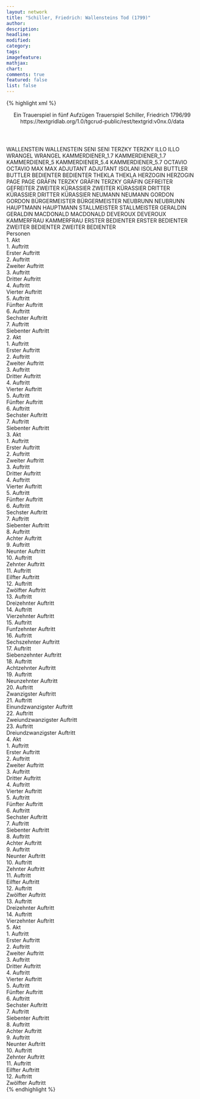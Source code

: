 ```yaml
---
layout: network
title: "Schiller, Friedrich: Wallensteins Tod (1799)"
author:
description:
headline:
modified:
category:
tags:
imagefeature:
mathjax:
chart:
comments: true
featured: false
list: false
---
```

{% highlight xml %}
<?xml-model href="https://raw.githubusercontent.com/DLiNa/project/master/rules/lina.rnc"?><?xml-model href="https://raw.githubusercontent.com/DLiNa/project/master/rules/lina.sch"?>
<play xmlns="http://lina.digital">
  <header>
    <title>Wallensteins Tod</title>
    <subtitle>Ein Trauerspiel in fünf Aufzügen</subtitle>
  	<genretitle>Trauerspiel</genretitle>
    <author>Schiller, Friedrich</author>
    <date type="print"/>
    <date type="premiere" when="1799"/>
    <date type="written" when="1799">1796/99</date>
    <source>https://textgridlab.org/1.0/tgcrud-public/rest/textgrid:v0nx.0/data</source>
  </header>
  <personae>
    <character>
      <name>WALLENSTEIN</name>
      <alias xml:id="wallenstein">
        <name>WALLENSTEIN</name>
      </alias>
    </character>
    <character>
      <name>SENI</name>
      <alias xml:id="seni">
        <name>SENI</name>
      </alias>
    </character>
    <character>
      <name>TERZKY</name>
      <alias xml:id="terzky">
        <name>TERZKY</name>
      </alias>
    </character>
    <character>
      <name>ILLO</name>
      <alias xml:id="illo">
        <name>ILLO</name>
      </alias>
    </character>
    <character>
      <name>WRANGEL</name>
      <alias xml:id="wrangel">
        <name>WRANGEL</name>
      </alias>
    </character>
    <character>
      <name>KAMMERDIENER_1.7</name>
      <alias xml:id="kammerdiener_1.7">
        <name>KAMMERDIENER_1.7</name>
      </alias>
    </character>
    <character>
      <name>KAMMERDIENER_5</name>
      <alias xml:id="kammerdiener_5.4">
        <name>KAMMERDIENER_5.4</name>
      </alias>
      <alias xml:id="kammerdiener_5.7">
        <name>KAMMERDIENER_5.7</name>
      </alias>
    </character>
    <character>
      <name>OCTAVIO</name>
      <alias xml:id="octavio">
        <name>OCTAVIO</name>
      </alias>
    </character>
    <character>
      <name>MAX</name>
      <alias xml:id="max">
        <name>MAX</name>
      </alias>
    </character>
    <character>
      <name>ADJUTANT</name>
      <alias xml:id="adjutant">
        <name>ADJUTANT</name>
      </alias>
    </character>
    <character>
      <name>ISOLANI</name>
      <alias xml:id="isolani">
        <name>ISOLANI</name>
      </alias>
    </character>
    <character>
      <name>BUTTLER</name>
      <alias xml:id="buttler">
        <name>BUTTLER</name>
      </alias>
    </character>
    <character>
      <name>BEDIENTER</name>
      <alias xml:id="bedienter">
        <name>BEDIENTER</name>
      </alias>
    </character>
    <character>
      <name>THEKLA</name>
      <alias xml:id="thekla">
        <name>THEKLA</name>
      </alias>
    </character>
    <character>
      <name>HERZOGIN</name>
      <alias xml:id="herzogin">
        <name>HERZOGIN</name>
      </alias>
    </character>
    <character>
      <name>PAGE</name>
      <alias xml:id="page">
        <name>PAGE</name>
      </alias>
    </character>
    <character>
      <name>GRÄFIN TERZKY</name>
      <alias xml:id="gräfin_terzky">
        <name>GRÄFIN TERZKY</name>
      </alias>
      <alias xml:id="gräfin">
        <name>GRÄFIN</name>
      </alias>
    </character>
    <character>
      <name>GEFREITER</name>
      <alias xml:id="gefreiter">
        <name>GEFREITER</name>
      </alias>
    </character>
    <character>
      <name>ZWEITER KÜRASSIER</name>
      <alias xml:id="zweiter_kürassier">
        <name>ZWEITER KÜRASSIER</name>
      </alias>
    </character>
    <character>
      <name>DRITTER KÜRASSIER</name>
      <alias xml:id="dritter_kürassier">
        <name>DRITTER KÜRASSIER</name>
      </alias>
    </character>
    <character>
      <name>NEUMANN</name>
      <alias xml:id="neumann">
        <name>NEUMANN</name>
      </alias>
    </character>
    <character>
      <name>GORDON</name>
      <alias xml:id="gordon">
        <name>GORDON</name>
      </alias>
    </character>
    <character>
      <name>BÜRGERMEISTER</name>
      <alias xml:id="bürgermeister">
        <name>BÜRGERMEISTER</name>
      </alias>
    </character>
    <character>
      <name>NEUBRUNN</name>
      <alias xml:id="neubrunn">
        <name>NEUBRUNN</name>
      </alias>
    </character>
    <character>
      <name>HAUPTMANN</name>
      <alias xml:id="hauptmann">
        <name>HAUPTMANN</name>
      </alias>
    </character>
    <character>
      <name>STALLMEISTER</name>
      <alias xml:id="stallmeister">
        <name>STALLMEISTER</name>
      </alias>
    </character>
    <character>
      <name>GERALDIN</name>
      <alias xml:id="geraldin">
        <name>GERALDIN</name>
      </alias>
    </character>
    <character>
      <name>MACDONALD</name>
      <alias xml:id="macdonald">
        <name>MACDONALD</name>
      </alias>
    </character>
    <character>
      <name>DEVEROUX</name>
      <alias xml:id="deveroux">
        <name>DEVEROUX</name>
      </alias>
    </character>
    <character>
      <name>KAMMERFRAU</name>
      <alias xml:id="kammerfrau">
        <name>KAMMERFRAU</name>
      </alias>
    </character>
    <character>
      <name>ERSTER BEDIENTER</name>
      <alias xml:id="erster_bedienter">
        <name>ERSTER BEDIENTER</name>
      </alias>
    </character>
    <character>
      <name>ZWEITER BEDIENTER</name>
      <alias xml:id="zweiter_bedienter">
        <name>ZWEITER BEDIENTER</name>
      </alias>
    </character>
  </personae>
  <text>
    <div>
      <head>Personen</head>
    </div>
    <div>
      <head>1. Akt</head>
      <div>
        <head>1. Auftritt</head>
        <div>
          <head>Erster Auftritt</head>
          <sp who="#wallenstein">
            <amount n="5" unit="speech_acts"/>
            <amount n="229" unit="words"/>
            <amount n="34" unit="lines"/>
            <amount n="1270" unit="chars"/>
          </sp>
          <sp who="#seni">
            <amount n="2" unit="speech_acts"/>
            <amount n="37" unit="words"/>
            <amount n="6" unit="lines"/>
            <amount n="206" unit="chars"/>
          </sp>
          <sp who="#terzky">
            <amount n="2" unit="speech_acts"/>
            <amount n="15" unit="words"/>
            <amount n="3" unit="lines"/>
            <amount n="78" unit="chars"/>
          </sp>
        </div>
      </div>
      <div>
        <head>2. Auftritt</head>
        <div>
          <head>Zweiter Auftritt</head>
          <sp who="#terzky">
            <amount n="3" unit="speech_acts"/>
            <amount n="87" unit="words"/>
            <amount n="12" unit="lines"/>
            <amount n="491" unit="chars"/>
          </sp>
          <sp who="#wallenstein">
            <amount n="2" unit="speech_acts"/>
            <amount n="14" unit="words"/>
            <amount n="2" unit="lines"/>
            <amount n="82" unit="chars"/>
          </sp>
        </div>
      </div>
      <div>
        <head>3. Auftritt</head>
        <div>
          <head>Dritter Auftritt</head>
          <sp who="#illo">
            <amount n="14" unit="speech_acts"/>
            <amount n="318" unit="words"/>
            <amount n="45" unit="lines"/>
            <amount n="1713" unit="chars"/>
          </sp>
          <sp who="#terzky">
            <amount n="5" unit="speech_acts"/>
            <amount n="95" unit="words"/>
            <amount n="13" unit="lines"/>
            <amount n="499" unit="chars"/>
          </sp>
          <sp who="#wallenstein">
            <amount n="12" unit="speech_acts"/>
            <amount n="261" unit="words"/>
            <amount n="33" unit="lines"/>
            <amount n="1357" unit="chars"/>
          </sp>
        </div>
      </div>
      <div>
        <head>4. Auftritt</head>
        <div>
          <head>Vierter Auftritt</head>
          <sp who="#wallenstein">
            <amount n="1" unit="speech_acts"/>
            <amount n="638" unit="words"/>
            <amount n="84" unit="lines"/>
            <amount n="3460" unit="chars"/>
          </sp>
        </div>
      </div>
      <div>
        <head>5. Auftritt</head>
        <div>
          <head>Fünfter Auftritt</head>
          <sp who="#wallenstein">
            <amount n="26" unit="speech_acts"/>
            <amount n="663" unit="words"/>
            <amount n="94" unit="lines"/>
            <amount n="3563" unit="chars"/>
          </sp>
          <sp who="#wrangel">
            <amount n="26" unit="speech_acts"/>
            <amount n="771" unit="words"/>
            <amount n="110" unit="lines"/>
            <amount n="4273" unit="chars"/>
          </sp>
        </div>
      </div>
      <div>
        <head>6. Auftritt</head>
        <div>
          <head>Sechster Auftritt</head>
          <sp who="#illo">
            <amount n="4" unit="speech_acts"/>
            <amount n="33" unit="words"/>
            <amount n="6" unit="lines"/>
            <amount n="178" unit="chars"/>
          </sp>
          <sp who="#terzky">
            <amount n="3" unit="speech_acts"/>
            <amount n="56" unit="words"/>
            <amount n="8" unit="lines"/>
            <amount n="287" unit="chars"/>
          </sp>
          <sp who="#wallenstein">
            <amount n="4" unit="speech_acts"/>
            <amount n="167" unit="words"/>
            <amount n="23" unit="lines"/>
            <amount n="922" unit="chars"/>
          </sp>
        </div>
      </div>
      <div>
        <head>7. Auftritt</head>
        <div>
          <head>Siebenter Auftritt</head>
          <sp who="#wallenstein">
            <amount n="14" unit="speech_acts"/>
            <amount n="490" unit="words"/>
            <amount n="65" unit="lines"/>
            <amount n="2584" unit="chars"/>
          </sp>
          <sp who="#gräfin">
            <amount n="15" unit="speech_acts"/>
            <amount n="1132" unit="words"/>
            <amount n="152" unit="lines"/>
            <amount n="6178" unit="chars"/>
          </sp>
          <sp who="#terzky">
            <amount n="1" unit="speech_acts"/>
            <amount n="4" unit="words"/>
            <amount n="1" unit="lines"/>
            <amount n="22" unit="chars"/>
          </sp>
          <sp who="#illo">
            <amount n="3" unit="speech_acts"/>
            <amount n="40" unit="words"/>
            <amount n="5" unit="lines"/>
            <amount n="202" unit="chars"/>
          </sp>
          <sp who="#kammerdiener_1.7">
            <amount n="2" unit="speech_acts"/>
            <amount n="16" unit="words"/>
            <amount n="3" unit="lines"/>
            <amount n="89" unit="chars"/>
          </sp>
        </div>
      </div>
    </div>
    <div>
      <head>2. Akt</head>
      <div>
        <head>1. Auftritt</head>
        <div>
          <head>Erster Auftritt</head>
          <sp who="#wallenstein">
            <amount n="1" unit="speech_acts"/>
            <amount n="163" unit="words"/>
            <amount n="21" unit="lines"/>
            <amount n="878" unit="chars"/>
          </sp>
          <sp who="#octavio">
            <amount n="1" unit="speech_acts"/>
            <amount n="4" unit="words"/>
            <amount n="1" unit="lines"/>
            <amount n="22" unit="chars"/>
          </sp>
        </div>
      </div>
      <div>
        <head>2. Auftritt</head>
        <div>
          <head>Zweiter Auftritt</head>
          <sp who="#max">
            <amount n="9" unit="speech_acts"/>
            <amount n="559" unit="words"/>
            <amount n="75" unit="lines"/>
            <amount n="3010" unit="chars"/>
          </sp>
          <sp who="#wallenstein">
            <amount n="9" unit="speech_acts"/>
            <amount n="663" unit="words"/>
            <amount n="88" unit="lines"/>
            <amount n="3534" unit="chars"/>
          </sp>
        </div>
      </div>
      <div>
        <head>3. Auftritt</head>
        <div>
          <head>Dritter Auftritt</head>
          <sp who="#terzky">
            <amount n="10" unit="speech_acts"/>
            <amount n="129" unit="words"/>
            <amount n="17" unit="lines"/>
            <amount n="679" unit="chars"/>
          </sp>
          <sp who="#wallenstein">
            <amount n="14" unit="speech_acts"/>
            <amount n="678" unit="words"/>
            <amount n="93" unit="lines"/>
            <amount n="3717" unit="chars"/>
          </sp>
          <sp who="#illo">
            <amount n="9" unit="speech_acts"/>
            <amount n="93" unit="words"/>
            <amount n="13" unit="lines"/>
            <amount n="497" unit="chars"/>
          </sp>
        </div>
      </div>
      <div>
        <head>4. Auftritt</head>
        <div>
          <head>Vierter Auftritt</head>
          <sp who="#octavio">
            <amount n="3" unit="speech_acts"/>
            <amount n="80" unit="words"/>
            <amount n="12" unit="lines"/>
            <amount n="467" unit="chars"/>
          </sp>
          <sp who="#adjutant">
            <amount n="2" unit="speech_acts"/>
            <amount n="5" unit="words"/>
            <amount n="2" unit="lines"/>
            <amount n="31" unit="chars"/>
          </sp>
        </div>
      </div>
      <div>
        <head>5. Auftritt</head>
        <div>
          <head>Fünfter Auftritt</head>
          <sp who="#isolani">
            <amount n="20" unit="speech_acts"/>
            <amount n="374" unit="words"/>
            <amount n="50" unit="lines"/>
            <amount n="1935" unit="chars"/>
          </sp>
          <sp who="#octavio">
            <amount n="20" unit="speech_acts"/>
            <amount n="251" unit="words"/>
            <amount n="38" unit="lines"/>
            <amount n="1302" unit="chars"/>
          </sp>
        </div>
      </div>
      <div>
        <head>6. Auftritt</head>
        <div>
          <head>Sechster Auftritt</head>
          <sp who="#buttler">
            <amount n="30" unit="speech_acts"/>
            <amount n="386" unit="words"/>
            <amount n="55" unit="lines"/>
            <amount n="2120" unit="chars"/>
          </sp>
          <sp who="#octavio">
            <amount n="30" unit="speech_acts"/>
            <amount n="719" unit="words"/>
            <amount n="98" unit="lines"/>
            <amount n="3868" unit="chars"/>
          </sp>
          <sp who="#bedienter">
            <amount n="1" unit="speech_acts"/>
            <amount n="15" unit="words"/>
            <amount n="2" unit="lines"/>
            <amount n="90" unit="chars"/>
          </sp>
        </div>
      </div>
      <div>
        <head>7. Auftritt</head>
        <div>
          <head>Siebenter Auftritt</head>
          <sp who="#octavio">
            <amount n="15" unit="speech_acts"/>
            <amount n="246" unit="words"/>
            <amount n="36" unit="lines"/>
            <amount n="1357" unit="chars"/>
          </sp>
          <sp who="#max">
            <amount n="14" unit="speech_acts"/>
            <amount n="420" unit="words"/>
            <amount n="62" unit="lines"/>
            <amount n="2378" unit="chars"/>
          </sp>
        </div>
      </div>
    </div>
    <div>
      <head>3. Akt</head>
      <div>
        <head>1. Auftritt</head>
        <div>
          <head>Erster Auftritt</head>
          <sp who="#gräfin">
            <amount n="4" unit="speech_acts"/>
            <amount n="76" unit="words"/>
            <amount n="10" unit="lines"/>
            <amount n="388" unit="chars"/>
          </sp>
          <sp who="#thekla">
            <amount n="3" unit="speech_acts"/>
            <amount n="12" unit="words"/>
            <amount n="3" unit="lines"/>
            <amount n="61" unit="chars"/>
          </sp>
        </div>
      </div>
      <div>
        <head>2. Auftritt</head>
        <div>
          <head>Zweiter Auftritt</head>
          <sp who="#gräfin">
            <amount n="19" unit="speech_acts"/>
            <amount n="347" unit="words"/>
            <amount n="50" unit="lines"/>
            <amount n="1778" unit="chars"/>
          </sp>
          <sp who="#thekla">
            <amount n="18" unit="speech_acts"/>
            <amount n="243" unit="words"/>
            <amount n="38" unit="lines"/>
            <amount n="1311" unit="chars"/>
          </sp>
        </div>
      </div>
      <div>
        <head>3. Auftritt</head>
        <div>
          <head>Dritter Auftritt</head>
          <sp who="#herzogin">
            <amount n="8" unit="speech_acts"/>
            <amount n="357" unit="words"/>
            <amount n="51" unit="lines"/>
            <amount n="1952" unit="chars"/>
          </sp>
          <sp who="#gräfin">
            <amount n="8" unit="speech_acts"/>
            <amount n="69" unit="words"/>
            <amount n="13" unit="lines"/>
            <amount n="350" unit="chars"/>
          </sp>
          <sp who="#thekla">
            <amount n="4" unit="speech_acts"/>
            <amount n="47" unit="words"/>
            <amount n="8" unit="lines"/>
            <amount n="266" unit="chars"/>
          </sp>
        </div>
      </div>
      <div>
        <head>4. Auftritt</head>
        <div>
          <head>Vierter Auftritt</head>
          <sp who="#wallenstein">
            <amount n="24" unit="speech_acts"/>
            <amount n="628" unit="words"/>
            <amount n="90" unit="lines"/>
            <amount n="3371" unit="chars"/>
          </sp>
          <sp who="#illo">
            <amount n="4" unit="speech_acts"/>
            <amount n="28" unit="words"/>
            <amount n="5" unit="lines"/>
            <amount n="176" unit="chars"/>
          </sp>
          <sp who="#gräfin">
            <amount n="13" unit="speech_acts"/>
            <amount n="112" unit="words"/>
            <amount n="20" unit="lines"/>
            <amount n="588" unit="chars"/>
          </sp>
          <sp who="#herzogin">
            <amount n="16" unit="speech_acts"/>
            <amount n="192" unit="words"/>
            <amount n="30" unit="lines"/>
            <amount n="1021" unit="chars"/>
          </sp>
          <sp who="#thekla">
            <amount n="4" unit="speech_acts"/>
            <amount n="43" unit="words"/>
            <amount n="6" unit="lines"/>
            <amount n="199" unit="chars"/>
          </sp>
        </div>
      </div>
      <div>
        <head>5. Auftritt</head>
        <div>
          <head>Fünfter Auftritt</head>
          <sp who="#gräfin">
            <amount n="1" unit="speech_acts"/>
            <amount n="15" unit="words"/>
            <amount n="2" unit="lines"/>
            <amount n="81" unit="chars"/>
          </sp>
          <sp who="#terzky">
            <amount n="5" unit="speech_acts"/>
            <amount n="46" unit="words"/>
            <amount n="7" unit="lines"/>
            <amount n="252" unit="chars"/>
          </sp>
          <sp who="#wallenstein">
            <amount n="4" unit="speech_acts"/>
            <amount n="8" unit="words"/>
            <amount n="4" unit="lines"/>
            <amount n="39" unit="chars"/>
          </sp>
        </div>
      </div>
      <div>
        <head>6. Auftritt</head>
        <div>
          <head>Sechster Auftritt</head>
          <sp who="#illo">
            <amount n="4" unit="speech_acts"/>
            <amount n="30" unit="words"/>
            <amount n="6" unit="lines"/>
            <amount n="162" unit="chars"/>
          </sp>
          <sp who="#terzky">
            <amount n="5" unit="speech_acts"/>
            <amount n="17" unit="words"/>
            <amount n="5" unit="lines"/>
            <amount n="97" unit="chars"/>
          </sp>
          <sp who="#wallenstein">
            <amount n="7" unit="speech_acts"/>
            <amount n="106" unit="words"/>
            <amount n="18" unit="lines"/>
            <amount n="566" unit="chars"/>
          </sp>
          <sp who="#gräfin">
            <amount n="4" unit="speech_acts"/>
            <amount n="44" unit="words"/>
            <amount n="7" unit="lines"/>
            <amount n="248" unit="chars"/>
          </sp>
          <sp who="#page">
            <amount n="1" unit="speech_acts"/>
            <amount n="7" unit="words"/>
            <amount n="1" unit="lines"/>
            <amount n="42" unit="chars"/>
          </sp>
          <sp who="#herzogin">
            <amount n="2" unit="speech_acts"/>
            <amount n="9" unit="words"/>
            <amount n="2" unit="lines"/>
            <amount n="58" unit="chars"/>
          </sp>
        </div>
      </div>
      <div>
        <head>7. Auftritt</head>
        <div>
          <head>Siebenter Auftritt</head>
          <sp who="#wallenstein">
            <amount n="7" unit="speech_acts"/>
            <amount n="222" unit="words"/>
            <amount n="29" unit="lines"/>
            <amount n="1164" unit="chars"/>
          </sp>
          <sp who="#terzky">
            <amount n="7" unit="speech_acts"/>
            <amount n="140" unit="words"/>
            <amount n="21" unit="lines"/>
            <amount n="830" unit="chars"/>
          </sp>
        </div>
      </div>
      <div>
        <head>8. Auftritt</head>
        <div>
          <head>Achter Auftritt</head>
          <sp who="#illo">
            <amount n="7" unit="speech_acts"/>
            <amount n="88" unit="words"/>
            <amount n="16" unit="lines"/>
            <amount n="550" unit="chars"/>
          </sp>
          <sp who="#terzky">
            <amount n="6" unit="speech_acts"/>
            <amount n="30" unit="words"/>
            <amount n="6" unit="lines"/>
            <amount n="133" unit="chars"/>
          </sp>
          <sp who="#wallenstein">
            <amount n="3" unit="speech_acts"/>
            <amount n="12" unit="words"/>
            <amount n="3" unit="lines"/>
            <amount n="61" unit="chars"/>
          </sp>
        </div>
      </div>
      <div>
        <head>9. Auftritt</head>
        <div>
          <head>Neunter Auftritt</head>
          <sp who="#gräfin">
            <amount n="2" unit="speech_acts"/>
            <amount n="21" unit="words"/>
            <amount n="3" unit="lines"/>
            <amount n="104" unit="chars"/>
          </sp>
          <sp who="#illo">
            <amount n="1" unit="speech_acts"/>
            <amount n="12" unit="words"/>
            <amount n="2" unit="lines"/>
            <amount n="67" unit="chars"/>
          </sp>
          <sp who="#terzky">
            <amount n="1" unit="speech_acts"/>
            <amount n="13" unit="words"/>
            <amount n="2" unit="lines"/>
            <amount n="64" unit="chars"/>
          </sp>
          <sp who="#wallenstein">
            <amount n="1" unit="speech_acts"/>
            <amount n="141" unit="words"/>
            <amount n="20" unit="lines"/>
            <amount n="810" unit="chars"/>
          </sp>
        </div>
      </div>
      <div>
        <head>10. Auftritt</head>
        <div>
          <head>Zehnter Auftritt</head>
          <sp who="#terzky">
            <amount n="2" unit="speech_acts"/>
            <amount n="18" unit="words"/>
            <amount n="2" unit="lines"/>
            <amount n="85" unit="chars"/>
          </sp>
          <sp who="#wallenstein">
            <amount n="13" unit="speech_acts"/>
            <amount n="356" unit="words"/>
            <amount n="52" unit="lines"/>
            <amount n="1950" unit="chars"/>
          </sp>
          <sp who="#buttler">
            <amount n="13" unit="speech_acts"/>
            <amount n="92" unit="words"/>
            <amount n="19" unit="lines"/>
            <amount n="492" unit="chars"/>
          </sp>
          <sp who="#terzky #illo">
            <amount n="1" unit="speech_acts"/>
            <amount n="3" unit="words"/>
            <amount n="1" unit="lines"/>
            <amount n="14" unit="chars"/>
          </sp>
          <sp who="#illo">
            <amount n="1" unit="speech_acts"/>
            <amount n="1" unit="words"/>
            <amount n="1" unit="lines"/>
            <amount n="9" unit="chars"/>
          </sp>
        </div>
      </div>
      <div>
        <head>11. Auftritt</head>
        <div>
          <head>Eilfter Auftritt</head>
          <sp who="#gräfin_terzky">
            <amount n="1" unit="speech_acts"/>
            <amount n="128" unit="words"/>
            <amount n="15" unit="lines"/>
            <amount n="663" unit="chars"/>
          </sp>
        </div>
      </div>
      <div>
        <head>12. Auftritt</head>
        <div>
          <head>Zwölfter Auftritt</head>
          <sp who="#thekla">
            <amount n="4" unit="speech_acts"/>
            <amount n="19" unit="words"/>
            <amount n="4" unit="lines"/>
            <amount n="102" unit="chars"/>
          </sp>
          <sp who="#herzogin">
            <amount n="2" unit="speech_acts"/>
            <amount n="45" unit="words"/>
            <amount n="7" unit="lines"/>
            <amount n="284" unit="chars"/>
          </sp>
          <sp who="#gräfin">
            <amount n="3" unit="speech_acts"/>
            <amount n="108" unit="words"/>
            <amount n="14" unit="lines"/>
            <amount n="557" unit="chars"/>
          </sp>
        </div>
      </div>
      <div>
        <head>13. Auftritt</head>
        <div>
          <head>Dreizehnter Auftritt</head>
          <sp who="#wallenstein">
            <amount n="1" unit="speech_acts"/>
            <amount n="302" unit="words"/>
            <amount n="39" unit="lines"/>
            <amount n="1657" unit="chars"/>
          </sp>
        </div>
      </div>
      <div>
        <head>14. Auftritt</head>
        <div>
          <head>Vierzehnter Auftritt</head>
          <sp who="#terzky">
            <amount n="2" unit="speech_acts"/>
            <amount n="16" unit="words"/>
            <amount n="4" unit="lines"/>
            <amount n="94" unit="chars"/>
          </sp>
          <sp who="#wallenstein">
            <amount n="2" unit="speech_acts"/>
            <amount n="19" unit="words"/>
            <amount n="4" unit="lines"/>
            <amount n="104" unit="chars"/>
          </sp>
        </div>
      </div>
      <div>
        <head>15. Auftritt</head>
        <div>
          <head>Funfzehnter Auftritt</head>
          <sp who="#wallenstein">
            <amount n="18" unit="speech_acts"/>
            <amount n="757" unit="words"/>
            <amount n="106" unit="lines"/>
            <amount n="4236" unit="chars"/>
          </sp>
          <sp who="#gefreiter">
            <amount n="13" unit="speech_acts"/>
            <amount n="439" unit="words"/>
            <amount n="62" unit="lines"/>
            <amount n="2406" unit="chars"/>
          </sp>
          <sp who="#zweiter_kürassier">
            <amount n="1" unit="speech_acts"/>
            <amount n="4" unit="words"/>
            <amount n="1" unit="lines"/>
            <amount n="23" unit="chars"/>
          </sp>
          <sp who="#dritter_kürassier">
            <amount n="3" unit="speech_acts"/>
            <amount n="17" unit="words"/>
            <amount n="3" unit="lines"/>
            <amount n="81" unit="chars"/>
          </sp>
        </div>
      </div>
      <div>
        <head>16. Auftritt</head>
        <div>
          <head>Sechszehnter Auftritt</head>
          <sp who="#buttler">
            <amount n="4" unit="speech_acts"/>
            <amount n="36" unit="words"/>
            <amount n="6" unit="lines"/>
            <amount n="220" unit="chars"/>
          </sp>
          <sp who="#wallenstein">
            <amount n="4" unit="speech_acts"/>
            <amount n="117" unit="words"/>
            <amount n="17" unit="lines"/>
            <amount n="580" unit="chars"/>
          </sp>
          <sp who="#gefreiter">
            <amount n="1" unit="speech_acts"/>
            <amount n="2" unit="words"/>
            <amount n="1" unit="lines"/>
            <amount n="10" unit="chars"/>
          </sp>
        </div>
      </div>
      <div>
        <head>17. Auftritt</head>
        <div>
          <head>Siebenzehnter Auftritt</head>
          <sp who="#herzogin">
            <amount n="3" unit="speech_acts"/>
            <amount n="16" unit="words"/>
            <amount n="3" unit="lines"/>
            <amount n="88" unit="chars"/>
          </sp>
          <sp who="#wallenstein">
            <amount n="3" unit="speech_acts"/>
            <amount n="61" unit="words"/>
            <amount n="10" unit="lines"/>
            <amount n="338" unit="chars"/>
          </sp>
          <sp who="#gräfin">
            <amount n="5" unit="speech_acts"/>
            <amount n="51" unit="words"/>
            <amount n="9" unit="lines"/>
            <amount n="271" unit="chars"/>
          </sp>
          <sp who="#terzky">
            <amount n="4" unit="speech_acts"/>
            <amount n="52" unit="words"/>
            <amount n="8" unit="lines"/>
            <amount n="268" unit="chars"/>
          </sp>
          <sp who="#illo">
            <amount n="2" unit="speech_acts"/>
            <amount n="68" unit="words"/>
            <amount n="10" unit="lines"/>
            <amount n="354" unit="chars"/>
          </sp>
          <sp who="#thekla">
            <amount n="1" unit="speech_acts"/>
            <amount n="3" unit="words"/>
            <amount n="1" unit="lines"/>
            <amount n="10" unit="chars"/>
          </sp>
        </div>
      </div>
      <div>
        <head>18. Auftritt</head>
        <div>
          <head>Achtzehnter Auftritt</head>
          <sp who="#max">
            <amount n="5" unit="speech_acts"/>
            <amount n="479" unit="words"/>
            <amount n="64" unit="lines"/>
            <amount n="2590" unit="chars"/>
          </sp>
          <sp who="#wallenstein">
            <amount n="5" unit="speech_acts"/>
            <amount n="675" unit="words"/>
            <amount n="90" unit="lines"/>
            <amount n="3744" unit="chars"/>
          </sp>
        </div>
      </div>
      <div>
        <head>19. Auftritt</head>
        <div>
          <head>Neunzehnter Auftritt</head>
          <sp who="#wallenstein">
            <amount n="5" unit="speech_acts"/>
            <amount n="53" unit="words"/>
            <amount n="11" unit="lines"/>
            <amount n="324" unit="chars"/>
          </sp>
          <sp who="#neumann">
            <amount n="1" unit="speech_acts"/>
            <amount n="28" unit="words"/>
            <amount n="4" unit="lines"/>
            <amount n="152" unit="chars"/>
          </sp>
          <sp who="#gräfin">
            <amount n="1" unit="speech_acts"/>
            <amount n="7" unit="words"/>
            <amount n="2" unit="lines"/>
            <amount n="38" unit="chars"/>
          </sp>
          <sp who="#illo">
            <amount n="3" unit="speech_acts"/>
            <amount n="25" unit="words"/>
            <amount n="6" unit="lines"/>
            <amount n="137" unit="chars"/>
          </sp>
          <sp who="#max">
            <amount n="3" unit="speech_acts"/>
            <amount n="12" unit="words"/>
            <amount n="4" unit="lines"/>
            <amount n="67" unit="chars"/>
          </sp>
          <sp who="#herzogin #gräfin">
            <amount n="1" unit="speech_acts"/>
            <amount n="3" unit="words"/>
            <amount n="1" unit="lines"/>
            <amount n="15" unit="chars"/>
          </sp>
        </div>
      </div>
      <div>
        <head>20. Auftritt</head>
        <div>
          <head>Zwanzigster Auftritt</head>
          <sp who="#terzky">
            <amount n="3" unit="speech_acts"/>
            <amount n="69" unit="words"/>
            <amount n="10" unit="lines"/>
            <amount n="364" unit="chars"/>
          </sp>
          <sp who="#illo">
            <amount n="4" unit="speech_acts"/>
            <amount n="46" unit="words"/>
            <amount n="9" unit="lines"/>
            <amount n="251" unit="chars"/>
          </sp>
          <sp who="#wallenstein">
            <amount n="7" unit="speech_acts"/>
            <amount n="230" unit="words"/>
            <amount n="34" unit="lines"/>
            <amount n="1247" unit="chars"/>
          </sp>
          <sp who="#gräfin">
            <amount n="2" unit="speech_acts"/>
            <amount n="15" unit="words"/>
            <amount n="3" unit="lines"/>
            <amount n="77" unit="chars"/>
          </sp>
          <sp who="#max">
            <amount n="2" unit="speech_acts"/>
            <amount n="62" unit="words"/>
            <amount n="9" unit="lines"/>
            <amount n="349" unit="chars"/>
          </sp>
          <sp who="#herzogin #gräfin">
            <amount n="1" unit="speech_acts"/>
            <amount n="3" unit="words"/>
            <amount n="1" unit="lines"/>
            <amount n="22" unit="chars"/>
          </sp>
        </div>
      </div>
      <div>
        <head>21. Auftritt</head>
        <div>
          <head>Einundzwanzigster Auftritt</head>
          <sp who="#gräfin">
            <amount n="5" unit="speech_acts"/>
            <amount n="88" unit="words"/>
            <amount n="15" unit="lines"/>
            <amount n="503" unit="chars"/>
          </sp>
          <sp who="#herzogin">
            <amount n="1" unit="speech_acts"/>
            <amount n="4" unit="words"/>
            <amount n="1" unit="lines"/>
            <amount n="24" unit="chars"/>
          </sp>
          <sp who="#max">
            <amount n="6" unit="speech_acts"/>
            <amount n="420" unit="words"/>
            <amount n="59" unit="lines"/>
            <amount n="2290" unit="chars"/>
          </sp>
          <sp who="#thekla">
            <amount n="4" unit="speech_acts"/>
            <amount n="156" unit="words"/>
            <amount n="24" unit="lines"/>
            <amount n="843" unit="chars"/>
          </sp>
        </div>
      </div>
      <div>
        <head>22. Auftritt</head>
        <div>
          <head>Zweiundzwanzigster Auftritt</head>
          <sp who="#gräfin">
            <amount n="3" unit="speech_acts"/>
            <amount n="18" unit="words"/>
            <amount n="3" unit="lines"/>
            <amount n="107" unit="chars"/>
          </sp>
          <sp who="#terzky">
            <amount n="4" unit="speech_acts"/>
            <amount n="38" unit="words"/>
            <amount n="7" unit="lines"/>
            <amount n="205" unit="chars"/>
          </sp>
          <sp who="#herzogin">
            <amount n="1" unit="speech_acts"/>
            <amount n="3" unit="words"/>
            <amount n="1" unit="lines"/>
            <amount n="17" unit="chars"/>
          </sp>
        </div>
      </div>
      <div>
        <head>23. Auftritt</head>
        <div>
          <head>Dreiundzwanzigster Auftritt</head>
          <sp who="#wallenstein">
            <amount n="5" unit="speech_acts"/>
            <amount n="63" unit="words"/>
            <amount n="12" unit="lines"/>
            <amount n="371" unit="chars"/>
          </sp>
          <sp who="#terzky">
            <amount n="1" unit="speech_acts"/>
            <amount n="3" unit="words"/>
            <amount n="1" unit="lines"/>
            <amount n="11" unit="chars"/>
          </sp>
          <sp who="#buttler">
            <amount n="2" unit="speech_acts"/>
            <amount n="8" unit="words"/>
            <amount n="2" unit="lines"/>
            <amount n="47" unit="chars"/>
          </sp>
          <sp who="#max">
            <amount n="4" unit="speech_acts"/>
            <amount n="355" unit="words"/>
            <amount n="46" unit="lines"/>
            <amount n="1832" unit="chars"/>
          </sp>
          <sp who="#herzogin">
            <amount n="1" unit="speech_acts"/>
            <amount n="26" unit="words"/>
            <amount n="4" unit="lines"/>
            <amount n="129" unit="chars"/>
          </sp>
          <sp who="#illo">
            <amount n="1" unit="speech_acts"/>
            <amount n="26" unit="words"/>
            <amount n="4" unit="lines"/>
            <amount n="140" unit="chars"/>
          </sp>
        </div>
      </div>
    </div>
    <div>
      <head>4. Akt</head>
      <div>
        <head>1. Auftritt</head>
        <div>
          <head>Erster Auftritt</head>
          <sp who="#buttler">
            <amount n="1" unit="speech_acts"/>
            <amount n="124" unit="words"/>
            <amount n="17" unit="lines"/>
            <amount n="694" unit="chars"/>
          </sp>
        </div>
      </div>
      <div>
        <head>2. Auftritt</head>
        <div>
          <head>Zweiter Auftritt</head>
          <sp who="#gordon">
            <amount n="9" unit="speech_acts"/>
            <amount n="769" unit="words"/>
            <amount n="101" unit="lines"/>
            <amount n="4133" unit="chars"/>
          </sp>
          <sp who="#buttler">
            <amount n="9" unit="speech_acts"/>
            <amount n="238" unit="words"/>
            <amount n="33" unit="lines"/>
            <amount n="1315" unit="chars"/>
          </sp>
        </div>
      </div>
      <div>
        <head>3. Auftritt</head>
        <div>
          <head>Dritter Auftritt</head>
          <sp who="#wallenstein">
            <amount n="10" unit="speech_acts"/>
            <amount n="359" unit="words"/>
            <amount n="53" unit="lines"/>
            <amount n="1961" unit="chars"/>
          </sp>
          <sp who="#bürgermeister">
            <amount n="5" unit="speech_acts"/>
            <amount n="68" unit="words"/>
            <amount n="11" unit="lines"/>
            <amount n="364" unit="chars"/>
          </sp>
          <sp who="#gordon">
            <amount n="4" unit="speech_acts"/>
            <amount n="54" unit="words"/>
            <amount n="9" unit="lines"/>
            <amount n="319" unit="chars"/>
          </sp>
          <sp who="#buttler">
            <amount n="1" unit="speech_acts"/>
            <amount n="7" unit="words"/>
            <amount n="1" unit="lines"/>
            <amount n="43" unit="chars"/>
          </sp>
        </div>
      </div>
      <div>
        <head>4. Auftritt</head>
        <div>
          <head>Vierter Auftritt</head>
          <sp who="#terzky">
            <amount n="4" unit="speech_acts"/>
            <amount n="72" unit="words"/>
            <amount n="12" unit="lines"/>
            <amount n="466" unit="chars"/>
          </sp>
          <sp who="#wallenstein">
            <amount n="3" unit="speech_acts"/>
            <amount n="59" unit="words"/>
            <amount n="9" unit="lines"/>
            <amount n="317" unit="chars"/>
          </sp>
        </div>
      </div>
      <div>
        <head>5. Auftritt</head>
        <div>
          <head>Fünfter Auftritt</head>
          <sp who="#illo">
            <amount n="2" unit="speech_acts"/>
            <amount n="71" unit="words"/>
            <amount n="10" unit="lines"/>
            <amount n="385" unit="chars"/>
          </sp>
          <sp who="#terzky">
            <amount n="1" unit="speech_acts"/>
            <amount n="8" unit="words"/>
            <amount n="1" unit="lines"/>
            <amount n="42" unit="chars"/>
          </sp>
          <sp who="#wallenstein">
            <amount n="2" unit="speech_acts"/>
            <amount n="14" unit="words"/>
            <amount n="2" unit="lines"/>
            <amount n="66" unit="chars"/>
          </sp>
          <sp who="#neubrunn">
            <amount n="3" unit="speech_acts"/>
            <amount n="9" unit="words"/>
            <amount n="3" unit="lines"/>
            <amount n="45" unit="chars"/>
          </sp>
          <sp who="#illo #terzky">
            <amount n="1" unit="speech_acts"/>
            <amount n="2" unit="words"/>
            <amount n="1" unit="lines"/>
            <amount n="10" unit="chars"/>
          </sp>
          <sp who="#wallenstein #terzky">
            <amount n="1" unit="speech_acts"/>
            <amount n="2" unit="words"/>
            <amount n="1" unit="lines"/>
            <amount n="10" unit="chars"/>
          </sp>
        </div>
      </div>
      <div>
        <head>6. Auftritt</head>
        <div>
          <head>Sechster Auftritt</head>
          <sp who="#gordon">
            <amount n="24" unit="speech_acts"/>
            <amount n="246" unit="words"/>
            <amount n="37" unit="lines"/>
            <amount n="1274" unit="chars"/>
          </sp>
          <sp who="#buttler">
            <amount n="24" unit="speech_acts"/>
            <amount n="355" unit="words"/>
            <amount n="50" unit="lines"/>
            <amount n="1895" unit="chars"/>
          </sp>
        </div>
      </div>
      <div>
        <head>7. Auftritt</head>
        <div>
          <head>Siebenter Auftritt</head>
          <sp who="#terzky">
            <amount n="5" unit="speech_acts"/>
            <amount n="108" unit="words"/>
            <amount n="15" unit="lines"/>
            <amount n="635" unit="chars"/>
          </sp>
          <sp who="#illo">
            <amount n="7" unit="speech_acts"/>
            <amount n="401" unit="words"/>
            <amount n="53" unit="lines"/>
            <amount n="2212" unit="chars"/>
          </sp>
          <sp who="#buttler">
            <amount n="3" unit="speech_acts"/>
            <amount n="47" unit="words"/>
            <amount n="6" unit="lines"/>
            <amount n="241" unit="chars"/>
          </sp>
          <sp who="#gordon">
            <amount n="2" unit="speech_acts"/>
            <amount n="31" unit="words"/>
            <amount n="4" unit="lines"/>
            <amount n="156" unit="chars"/>
          </sp>
        </div>
      </div>
      <div>
        <head>8. Auftritt</head>
        <div>
          <head>Achter Auftritt</head>
          <sp who="#gordon">
            <amount n="8" unit="speech_acts"/>
            <amount n="209" unit="words"/>
            <amount n="30" unit="lines"/>
            <amount n="1149" unit="chars"/>
          </sp>
          <sp who="#buttler">
            <amount n="7" unit="speech_acts"/>
            <amount n="443" unit="words"/>
            <amount n="56" unit="lines"/>
            <amount n="2327" unit="chars"/>
          </sp>
        </div>
      </div>
      <div>
        <head>9. Auftritt</head>
        <div>
          <head>Neunter Auftritt</head>
          <sp who="#wallenstein">
            <amount n="13" unit="speech_acts"/>
            <amount n="211" unit="words"/>
            <amount n="31" unit="lines"/>
            <amount n="1143" unit="chars"/>
          </sp>
          <sp who="#gräfin">
            <amount n="6" unit="speech_acts"/>
            <amount n="192" unit="words"/>
            <amount n="27" unit="lines"/>
            <amount n="1023" unit="chars"/>
          </sp>
          <sp who="#herzogin">
            <amount n="7" unit="speech_acts"/>
            <amount n="57" unit="words"/>
            <amount n="10" unit="lines"/>
            <amount n="333" unit="chars"/>
          </sp>
          <sp who="#thekla">
            <amount n="11" unit="speech_acts"/>
            <amount n="209" unit="words"/>
            <amount n="30" unit="lines"/>
            <amount n="1112" unit="chars"/>
          </sp>
          <sp who="#gräfin #herzogin">
            <amount n="1" unit="speech_acts"/>
            <amount n="3" unit="words"/>
            <amount n="1" unit="lines"/>
            <amount n="12" unit="chars"/>
          </sp>
          <sp who="#neubrunn">
            <amount n="1" unit="speech_acts"/>
            <amount n="3" unit="words"/>
            <amount n="1" unit="lines"/>
            <amount n="20" unit="chars"/>
          </sp>
        </div>
      </div>
      <div>
        <head>10. Auftritt</head>
        <div>
          <head>Zehnter Auftritt</head>
          <sp who="#hauptmann">
            <amount n="13" unit="speech_acts"/>
            <amount n="449" unit="words"/>
            <amount n="68" unit="lines"/>
            <amount n="2602" unit="chars"/>
          </sp>
          <sp who="#thekla">
            <amount n="11" unit="speech_acts"/>
            <amount n="128" unit="words"/>
            <amount n="19" unit="lines"/>
            <amount n="694" unit="chars"/>
          </sp>
          <sp who="#neubrunn">
            <amount n="2" unit="speech_acts"/>
            <amount n="21" unit="words"/>
            <amount n="3" unit="lines"/>
            <amount n="102" unit="chars"/>
          </sp>
        </div>
      </div>
      <div>
        <head>11. Auftritt</head>
        <div>
          <head>Eilfter Auftritt</head>
          <sp who="#thekla">
            <amount n="19" unit="speech_acts"/>
            <amount n="375" unit="words"/>
            <amount n="50" unit="lines"/>
            <amount n="1933" unit="chars"/>
          </sp>
          <sp who="#neubrunn">
            <amount n="19" unit="speech_acts"/>
            <amount n="172" unit="words"/>
            <amount n="25" unit="lines"/>
            <amount n="923" unit="chars"/>
          </sp>
        </div>
      </div>
      <div>
        <head>12. Auftritt</head>
        <div>
          <head>Zwölfter Auftritt</head>
          <sp who="#thekla">
            <amount n="1" unit="speech_acts"/>
            <amount n="198" unit="words"/>
            <amount n="26" unit="lines"/>
            <amount n="1045" unit="chars"/>
          </sp>
        </div>
      </div>
      <div>
        <head>13. Auftritt</head>
        <div>
          <head>Dreizehnter Auftritt</head>
          <sp who="#neubrunn">
            <amount n="3" unit="speech_acts"/>
            <amount n="18" unit="words"/>
            <amount n="3" unit="lines"/>
            <amount n="91" unit="chars"/>
          </sp>
          <sp who="#thekla">
            <amount n="7" unit="speech_acts"/>
            <amount n="47" unit="words"/>
            <amount n="10" unit="lines"/>
            <amount n="269" unit="chars"/>
          </sp>
          <sp who="#stallmeister">
            <amount n="6" unit="speech_acts"/>
            <amount n="33" unit="words"/>
            <amount n="7" unit="lines"/>
            <amount n="158" unit="chars"/>
          </sp>
        </div>
      </div>
      <div>
        <head>14. Auftritt</head>
        <div>
          <head>Vierzehnter Auftritt</head>
          <sp who="#herzogin">
            <amount n="3" unit="speech_acts"/>
            <amount n="45" unit="words"/>
            <amount n="7" unit="lines"/>
            <amount n="232" unit="chars"/>
          </sp>
          <sp who="#thekla">
            <amount n="3" unit="speech_acts"/>
            <amount n="36" unit="words"/>
            <amount n="6" unit="lines"/>
            <amount n="192" unit="chars"/>
          </sp>
        </div>
      </div>
    </div>
    <div>
      <head>5. Akt</head>
      <div>
        <head>1. Auftritt</head>
        <div>
          <head>Erster Auftritt</head>
          <sp who="#buttler">
            <amount n="2" unit="speech_acts"/>
            <amount n="152" unit="words"/>
            <amount n="20" unit="lines"/>
            <amount n="826" unit="chars"/>
          </sp>
          <sp who="#geraldin">
            <amount n="1" unit="speech_acts"/>
            <amount n="4" unit="words"/>
            <amount n="1" unit="lines"/>
            <amount n="21" unit="chars"/>
          </sp>
        </div>
      </div>
      <div>
        <head>2. Auftritt</head>
        <div>
          <head>Zweiter Auftritt</head>
          <sp who="#macdonald">
            <amount n="26" unit="speech_acts"/>
            <amount n="245" unit="words"/>
            <amount n="39" unit="lines"/>
            <amount n="1245" unit="chars"/>
          </sp>
          <sp who="#deveroux">
            <amount n="38" unit="speech_acts"/>
            <amount n="530" unit="words"/>
            <amount n="75" unit="lines"/>
            <amount n="2735" unit="chars"/>
          </sp>
          <sp who="#buttler">
            <amount n="42" unit="speech_acts"/>
            <amount n="530" unit="words"/>
            <amount n="78" unit="lines"/>
            <amount n="2842" unit="chars"/>
          </sp>
          <sp who="#macdonald #deveroux">
            <amount n="4" unit="speech_acts"/>
            <amount n="7" unit="words"/>
            <amount n="4" unit="lines"/>
            <amount n="24" unit="chars"/>
          </sp>
        </div>
      </div>
      <div>
        <head>3. Auftritt</head>
        <div>
          <head>Dritter Auftritt</head>
          <sp who="#wallenstein">
            <amount n="19" unit="speech_acts"/>
            <amount n="622" unit="words"/>
            <amount n="82" unit="lines"/>
            <amount n="3372" unit="chars"/>
          </sp>
          <sp who="#gräfin">
            <amount n="19" unit="speech_acts"/>
            <amount n="410" unit="words"/>
            <amount n="54" unit="lines"/>
            <amount n="2109" unit="chars"/>
          </sp>
        </div>
      </div>
      <div>
        <head>4. Auftritt</head>
        <div>
          <head>Vierter Auftritt</head>
          <sp who="#wallenstein">
            <amount n="6" unit="speech_acts"/>
            <amount n="514" unit="words"/>
            <amount n="69" unit="lines"/>
            <amount n="2794" unit="chars"/>
          </sp>
          <sp who="#gordon">
            <amount n="4" unit="speech_acts"/>
            <amount n="93" unit="words"/>
            <amount n="12" unit="lines"/>
            <amount n="503" unit="chars"/>
          </sp>
          <sp who="#kammerdiener_5.4">
            <amount n="1" unit="speech_acts"/>
            <amount n="5" unit="words"/>
            <amount n="1" unit="lines"/>
            <amount n="39" unit="chars"/>
          </sp>
        </div>
      </div>
      <div>
        <head>5. Auftritt</head>
        <div>
          <head>Fünfter Auftritt</head>
          <sp who="#wallenstein">
            <amount n="11" unit="speech_acts"/>
            <amount n="350" unit="words"/>
            <amount n="46" unit="lines"/>
            <amount n="1804" unit="chars"/>
          </sp>
          <sp who="#seni">
            <amount n="7" unit="speech_acts"/>
            <amount n="122" unit="words"/>
            <amount n="18" unit="lines"/>
            <amount n="710" unit="chars"/>
          </sp>
          <sp who="#gordon">
            <amount n="4" unit="speech_acts"/>
            <amount n="163" unit="words"/>
            <amount n="23" unit="lines"/>
            <amount n="924" unit="chars"/>
          </sp>
        </div>
      </div>
      <div>
        <head>6. Auftritt</head>
        <div>
          <head>Sechster Auftritt</head>
          <sp who="#buttler">
            <amount n="15" unit="speech_acts"/>
            <amount n="126" unit="words"/>
            <amount n="25" unit="lines"/>
            <amount n="693" unit="chars"/>
          </sp>
          <sp who="#gordon">
            <amount n="14" unit="speech_acts"/>
            <amount n="237" unit="words"/>
            <amount n="37" unit="lines"/>
            <amount n="1279" unit="chars"/>
          </sp>
        </div>
      </div>
      <div>
        <head>7. Auftritt</head>
        <div>
          <head>Siebenter Auftritt</head>
          <sp who="#gordon">
            <amount n="2" unit="speech_acts"/>
            <amount n="20" unit="words"/>
            <amount n="4" unit="lines"/>
            <amount n="112" unit="chars"/>
          </sp>
          <sp who="#buttler">
            <amount n="4" unit="speech_acts"/>
            <amount n="12" unit="words"/>
            <amount n="4" unit="lines"/>
            <amount n="82" unit="chars"/>
          </sp>
          <sp who="#macdonald #deveroux">
            <amount n="1" unit="speech_acts"/>
            <amount n="10" unit="words"/>
            <amount n="2" unit="lines"/>
            <amount n="66" unit="chars"/>
          </sp>
          <sp who="#kammerdiener_5.7">
            <amount n="3" unit="speech_acts"/>
            <amount n="15" unit="words"/>
            <amount n="3" unit="lines"/>
            <amount n="74" unit="chars"/>
          </sp>
          <sp who="#deveroux">
            <amount n="1" unit="speech_acts"/>
            <amount n="7" unit="words"/>
            <amount n="1" unit="lines"/>
            <amount n="34" unit="chars"/>
          </sp>
        </div>
      </div>
      <div>
        <head>8. Auftritt</head>
        <div>
          <head>Achter Auftritt</head>
        </div>
      </div>
      <div>
        <head>9. Auftritt</head>
        <div>
          <head>Neunter Auftritt</head>
          <sp who="#gordon">
            <amount n="5" unit="speech_acts"/>
            <amount n="96" unit="words"/>
            <amount n="15" unit="lines"/>
            <amount n="501" unit="chars"/>
          </sp>
          <sp who="#gräfin">
            <amount n="4" unit="speech_acts"/>
            <amount n="48" unit="words"/>
            <amount n="7" unit="lines"/>
            <amount n="239" unit="chars"/>
          </sp>
          <sp who="#buttler">
            <amount n="1" unit="speech_acts"/>
            <amount n="5" unit="words"/>
            <amount n="1" unit="lines"/>
            <amount n="17" unit="chars"/>
          </sp>
        </div>
      </div>
      <div>
        <head>10. Auftritt</head>
        <div>
          <head>Zehnter Auftritt</head>
          <sp who="#seni">
            <amount n="2" unit="speech_acts"/>
            <amount n="19" unit="words"/>
            <amount n="4" unit="lines"/>
            <amount n="112" unit="chars"/>
          </sp>
          <sp who="#gräfin">
            <amount n="2" unit="speech_acts"/>
            <amount n="9" unit="words"/>
            <amount n="3" unit="lines"/>
            <amount n="50" unit="chars"/>
          </sp>
          <sp who="#page">
            <amount n="1" unit="speech_acts"/>
            <amount n="4" unit="words"/>
            <amount n="1" unit="lines"/>
            <amount n="28" unit="chars"/>
          </sp>
          <sp who="#kammerfrau">
            <amount n="1" unit="speech_acts"/>
            <amount n="3" unit="words"/>
            <amount n="1" unit="lines"/>
            <amount n="23" unit="chars"/>
          </sp>
          <sp who="#bürgermeister">
            <amount n="2" unit="speech_acts"/>
            <amount n="17" unit="words"/>
            <amount n="3" unit="lines"/>
            <amount n="81" unit="chars"/>
          </sp>
          <sp who="#gordon">
            <amount n="1" unit="speech_acts"/>
            <amount n="15" unit="words"/>
            <amount n="2" unit="lines"/>
            <amount n="78" unit="chars"/>
          </sp>
          <sp who="#erster_bedienter">
            <amount n="1" unit="speech_acts"/>
            <amount n="6" unit="words"/>
            <amount n="2" unit="lines"/>
            <amount n="35" unit="chars"/>
          </sp>
          <sp who="#zweiter_bedienter">
            <amount n="1" unit="speech_acts"/>
            <amount n="19" unit="words"/>
            <amount n="3" unit="lines"/>
            <amount n="115" unit="chars"/>
          </sp>
        </div>
      </div>
      <div>
        <head>11. Auftritt</head>
        <div>
          <head>Eilfter Auftritt</head>
          <sp who="#octavio">
            <amount n="4" unit="speech_acts"/>
            <amount n="122" unit="words"/>
            <amount n="19" unit="lines"/>
            <amount n="717" unit="chars"/>
          </sp>
          <sp who="#gordon">
            <amount n="1" unit="speech_acts"/>
            <amount n="8" unit="words"/>
            <amount n="1" unit="lines"/>
            <amount n="52" unit="chars"/>
          </sp>
          <sp who="#deveroux">
            <amount n="1" unit="speech_acts"/>
            <amount n="9" unit="words"/>
            <amount n="1" unit="lines"/>
            <amount n="45" unit="chars"/>
          </sp>
          <sp who="#macdonald">
            <amount n="1" unit="speech_acts"/>
            <amount n="7" unit="words"/>
            <amount n="1" unit="lines"/>
            <amount n="34" unit="chars"/>
          </sp>
          <sp who="#buttler">
            <amount n="4" unit="speech_acts"/>
            <amount n="145" unit="words"/>
            <amount n="21" unit="lines"/>
            <amount n="805" unit="chars"/>
          </sp>
        </div>
      </div>
      <div>
        <head>12. Auftritt</head>
        <div>
          <head>Zwölfter Auftritt</head>
          <sp who="#octavio">
            <amount n="5" unit="speech_acts"/>
            <amount n="107" unit="words"/>
            <amount n="16" unit="lines"/>
            <amount n="582" unit="chars"/>
          </sp>
          <sp who="#gräfin">
            <amount n="5" unit="speech_acts"/>
            <amount n="281" unit="words"/>
            <amount n="39" unit="lines"/>
            <amount n="1474" unit="chars"/>
          </sp>
          <sp who="#gordon">
            <amount n="2" unit="speech_acts"/>
            <amount n="17" unit="words"/>
            <amount n="3" unit="lines"/>
            <amount n="99" unit="chars"/>
          </sp>
        </div>
      </div>
    </div>
  </text>
</play>
{% endhighlight %}